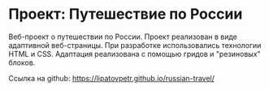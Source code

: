 # Проект: Путешествие по России

Веб-проект о путешествии по России.
Проект реализован в виде адаптивной веб-страницы. При разработке использовались технологии HTML и СSS. Адаптация реализована с помощью гридов и "резиновых" блоков. 

Ссылка на github: https://lipatovpetr.github.io/russian-travel/